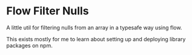 # Flow Filter Nulls

A little util for filtering nulls from an array in a typesafe way using flow.

This exists mostly for me to learn about setting up and deploying library packages on npm.

